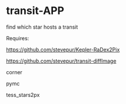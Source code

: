 # transit-APP
 find which star hosts a transit

Requires:

https://github.com/stevepur/Kepler-RaDex2Pix

https://github.com/stevepur/transit-diffImage

corner

pymc

tess_stars2px
